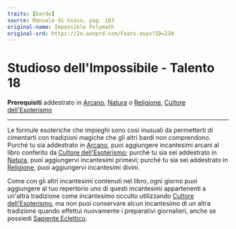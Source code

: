 ```yaml
---
traits: [bardo]
source: Manuale di Gioco, pag. 103
original-name: Impossible Polymath
original-srd: https://2e.aonprd.com/Feats.aspx?ID=210
---
```


# Studioso dell'Impossibile - Talento 18

**Prerequisiti** addestrato in [Arcano](/abilita/arcano),
[Natura](/abilita/natura) o [Religione](/abilita/religione),
[Cultore dell'Esoterismo](/classi/bardo/talenti/cultore-dell-esoterismo)

---

Le formule esoteriche che impieghi sono così inusuali da permetterti di
cimentarti con tradizioni magiche che gli altri bardi non comprendono. Purché tu
sia addestrato in [Arcano](/abilita/arcano), puoi aggiungere incantesimi arcani
al libro conferito da
[Cultore dell'Esoterismo](/classi/bardo/talenti/cultore-dell-esoterismo); purché
tu sia sei addestrato in [Natura](/abilita/natura), puoi aggiungervi incantesimi
primevi; purché tu sia sei addestrato in [Religione](/abilita/religione), puoi
aggiungervi incantesimi divini.

Come con gli altri incantesimi contenuti nel libro, ogni giorno puoi aggiungere
al tuo repertorio uno di questi incantesimi appartenenti a un'altra tradizione
come incantesimo occulto utilizzando
[Cultore dell'Esoterismo](/classi/bardo/talenti/cultore-dell-esoterismo), ma non
puoi conservare alcun incantesimo di un altra tradizione quando effettui
nuovamente i preparativi giornalieri, anche se possiedi
[Sapiente Eclettico](/classi/bardo/talenti/sapiente-eclettico).
